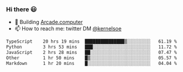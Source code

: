 ### Hi there 😃

- 🔨 Building [Arcade.computer](https://arcade.computer)
- 📫 How to reach me: twitter DM [@kernelsoe](https://twitter.com/kernelsoe)

<!--START_SECTION:waka-->

```txt
TypeScript    20 hrs 19 mins  ███████████████▒░░░░░░░░░   61.19 %
Python        3 hrs 53 mins   ███░░░░░░░░░░░░░░░░░░░░░░   11.72 %
JavaScript    2 hrs 28 mins   ██░░░░░░░░░░░░░░░░░░░░░░░   07.47 %
Other         1 hr 50 mins    █▒░░░░░░░░░░░░░░░░░░░░░░░   05.57 %
Markdown      1 hr 20 mins    █░░░░░░░░░░░░░░░░░░░░░░░░   04.04 %
```

<!--END_SECTION:waka-->
